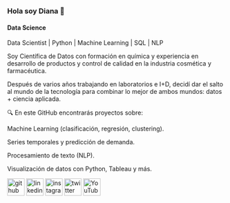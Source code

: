 ### Hola soy Diana 👋
#### Data Science


Data Scientist | Python | Machine Learning | SQL | NLP

Soy Científica de Datos con formación en química y experiencia en desarrollo de productos y control de calidad en la industria cosmética y farmacéutica.

Después de varios años trabajando en laboratorios e I+D, decidí dar el salto al mundo de la tecnología para combinar lo mejor de ambos mundos: datos + ciencia aplicada.

🔍 En este GitHub encontrarás proyectos sobre:

Machine Learning (clasificación, regresión, clustering).

Series temporales y predicción de demanda.

Procesamiento de texto (NLP).

Visualización de datos con Python, Tableau y más.
  

[<img src='https://cdn.jsdelivr.net/npm/simple-icons@3.0.1/icons/github.svg' alt='github' height='40'>](https://github.com/dpandrader)  [<img src='https://cdn.jsdelivr.net/npm/simple-icons@3.0.1/icons/linkedin.svg' alt='linkedin' height='40'>](https://www.linkedin.com/in/diana-andrade-72a957211/)  [<img src='https://cdn.jsdelivr.net/npm/simple-icons@3.0.1/icons/instagram.svg' alt='instagram' height='40'>](https://www.instagram.com/andradedianap/)  [<img src='https://cdn.jsdelivr.net/npm/simple-icons@3.0.1/icons/twitter.svg' alt='twitter' height='40'>](https://twitter.com/dpandrader)  [<img src='https://cdn.jsdelivr.net/npm/simple-icons@3.0.1/icons/youtube.svg' alt='YouTube' height='40'>](https://www.youtube.com/channel/UCdi7E6vTupHG0zH27DOD5Sg)  



